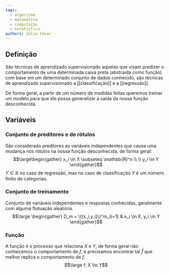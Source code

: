 ```yaml
---
tags:
  - algoritmo
  - matemática
  - computação
  - estatística
authors: Júlio César
---
```

## Definição

São técnicas de aprendizado supervisionado aquelas que visam predizer o comportamento de uma determinada caixa preta (abstraída como função) com base em um determinado conjunto de dados conhecido, são técnicas de aprendizado supervisionado a [[classificação]] e a [[regressão]].

De forma geral, a partir de um número de medidas feitas queremos treinar um modelo para que ele possa generalizar a saída da nossa função desconhecida.

## Variáveis

### Conjunto de preditores e de rótulos
São considerado preditores as variáveis independentes que causa uma mudança nos rótulos na nossa função desconhecida, de forma geral:
$$\large\begin{gather}
 x_i \in X \subseteq \mathbb{R}^n \\ \\
y_i \in Y
\end{gather}$$
$Y \in \mathbb{R}$ no caso de regressão, mas no caso de classificação $Y$ é um número finito de categorias.
### Conjunto de treinamento
Conjunto de variáveis independentes e respostas conhecidas, geralmente com alguma flutuação aleatória.
$$\large \begin{gather}
D_m = \{(x_i,y_i)\}^m_{i=1} & x_i \in X, y_i \in Y
\end{gather}$$

### Função
A função é o processo que relaciona $X$ e $Y$, de forma geral não conhecemos o comportamento de $f$, e precisamos encontrar tal $\hat{f}$ que melhor replica o comportamento de $f$.
$$\large f: X \to Y$$